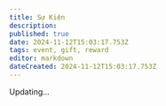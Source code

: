 ```yaml
---
title: Sự Kiện
description: 
published: true
date: 2024-11-12T15:03:17.753Z
tags: event, gift, reward
editor: markdown
dateCreated: 2024-11-12T15:03:17.753Z
---
```


Updating...